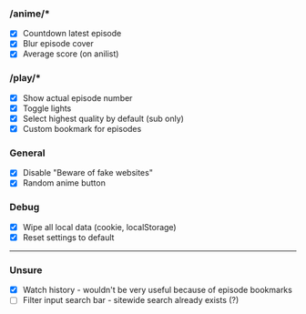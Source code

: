 ### /anime/\*

-   [x] Countdown latest episode
-   [x] Blur episode cover
-   [x] Average score (on anilist)

### /play/\*

-   [x] Show actual episode number
-   [x] Toggle lights
-   [x] Select highest quality by default (sub only)
-   [x] Custom bookmark for episodes

### General

-   [x] Disable "Beware of fake websites"
-   [x] Random anime button

### Debug

-   [x] Wipe all local data (cookie, localStorage)
-   [x] Reset settings to default

---

### Unsure

-   [x] Watch history - wouldn't be very useful because of episode bookmarks
-   [ ] Filter input search bar - sitewide search already exists (?)
